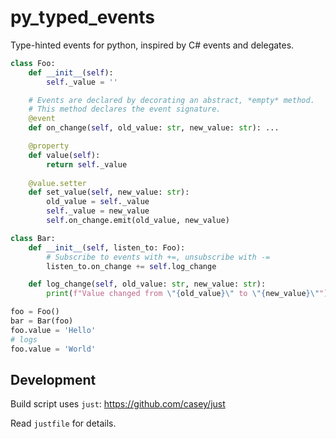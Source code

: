 # py_typed_events

Type-hinted events for python, inspired by C# events and delegates.

```python
class Foo:
    def __init__(self):
        self._value = ''

    # Events are declared by decorating an abstract, *empty* method.
    # This method declares the event signature.
    @event
    def on_change(self, old_value: str, new_value: str): ...

    @property
    def value(self):
        return self._value
    
    @value.setter
    def set_value(self, new_value: str):
        old_value = self._value
        self._value = new_value
        self.on_change.emit(old_value, new_value)

class Bar:
    def __init__(self, listen_to: Foo):
        # Subscribe to events with +=, unsubscribe with -=
        listen_to.on_change += self.log_change

    def log_change(self, old_value: str, new_value: str):
        print(f"Value changed from \"{old_value}\" to \"{new_value}\"")

foo = Foo()
bar = Bar(foo)
foo.value = 'Hello'
# logs 
foo.value = 'World'
```

## Development

Build script uses `just`: https://github.com/casey/just

Read `justfile` for details.
